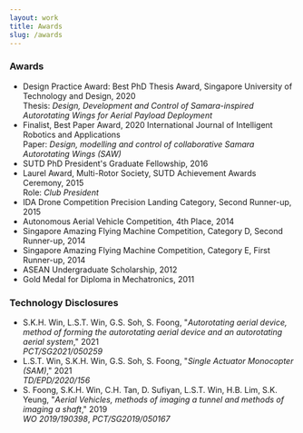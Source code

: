 ```yaml
---
layout: work
title: Awards
slug: /awards
---
```


### Awards
- Design Practice Award: Best PhD Thesis Award, Singapore University of Technology and Design, 2020<br>Thesis: _Design, Development and Control of Samara-inspired Autorotating Wings for Aerial Payload Deployment_
- Finalist, Best Paper Award, 2020 International Journal of Intelligent Robotics and Applications<br>Paper: _Design, modelling and control of collaborative Samara Autorotating Wings (SAW)_
- SUTD PhD President's Graduate Fellowship, 2016
- Laurel Award, Multi-Rotor Society, SUTD Achievement Awards Ceremony, 2015<br>Role: _Club President_
- IDA Drone Competition Precision Landing Category, Second Runner-up, 2015
- Autonomous Aerial Vehicle Competition, 4th Place, 2014
- Singapore Amazing Flying Machine Competition, Category D, Second Runner-up, 2014
- Singapore Amazing Flying Machine Competition, Category E, First Runner-up, 2014
- ASEAN Undergraduate Scholarship, 2012
- Gold Medal for Diploma in Mechatronics, 2011

### Technology Disclosures
- S.K.H. Win, L.S.T. Win, G.S. Soh, S. Foong, "_Autorotating aerial device, method of forming the autorotating aerial device and an autorotating aerial system_," 2021<br>_PCT/SG2021/050259_
- L.S.T. Win, S.K.H. Win, G.S. Soh, S. Foong, "_Single Actuator Monocopter (SAM)_," 2021<br>_TD/EPD/2020/156_
- S. Foong, S.K.H. Win, C.H. Tan, D. Sufiyan, L.S.T. Win, H.B. Lim, S.K. Yeung, "_Aerial Vehicles, methods of imaging a tunnel and methods of imaging a shaft_," 2019<br>_WO 2019/190398_, _PCT/SG2019/050167_
